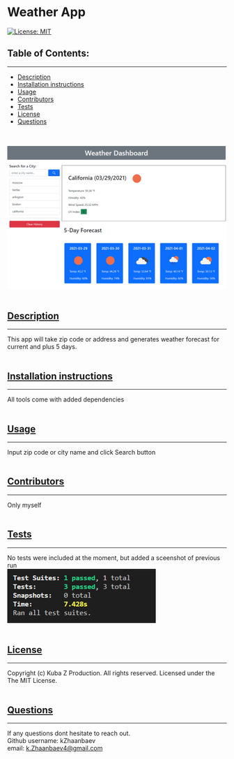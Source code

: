 # Weather App
  [![License: MIT](https://img.shields.io/badge/License-MIT-yellow.svg)](https://opensource.org/licenses/MIT)
  <br />
  ## Table of Contents:
  <hr />

  * [Description](#description)
  * [Installation instructions](#InstallationInstructions)
  * [Usage](#Usage)
  * [Contributors](#Contributors)
  * [Tests](#Tests)
  * [License](#License)
  * [Questions](#Questions)

  <br /><br />
  ![image of application](./utils/image/mainScreenshot.png)
  <br /><br />
  ## [Description](#description)
  <hr />

  This app will take zip code or address and generates weather forecast for current and plus 5 days.
  <br /><br />
  ## [Installation instructions](#InstallationInstructions)
  <hr />

  All tools come with added dependencies
  <br /><br />
  ## [Usage](#Usage)
  <hr />

  Input zip code or city name and click Search button
  <br /><br />
  ## [Contributors](#Contributors)
  <hr />

  Only myself
  <br /><br />
  ## [Tests](#Tests)
  <hr />

  No tests were included at the moment, but added a sceenshot of previous run
  <br />
  ![image of application](./utils/image/testScreenshot.png)
  <br /><br />
  ## [License](#License)
  <hr />

  Copyright (c) Kuba Z Production. All rights reserved.
	Licensed under the The MIT License.
  <br /><br />
  ## [Questions](#Questions)
  <hr />

  If any questions dont hesitate to reach out. <br />
  Github username: kZhaanbaev <br />
  email: k.Zhaanbaev4@gmail.com
